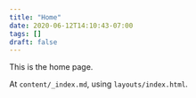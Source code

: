 ```yaml
---
title: "Home"
date: 2020-06-12T14:10:43-07:00
tags: []
draft: false
---
```


This is the home page.

At `content/_index.md`, using `layouts/index.html`.
